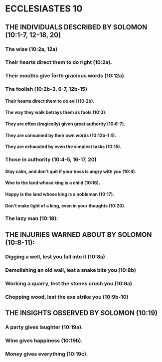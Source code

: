 ---
---
# ECCLESIASTES 10 
## THE INDIVIDUALS DESCRIBED BY SOLOMON (10:1-7, 12-18, 20) 
###  The wise (10:2a, 12a) 
###  Their hearts direct them to do right (10:2a). 
###  Their mouths give forth gracious words (10:12a). 
###  The foolish (10:2b-3, 6-7, 12b-15) 
####  Their hearts direct them to do evil (10:2b). 
####  The way they walk betrays them as fools (10:3). 
####  They are often (tragically) given great authority (10:6-7). 
####  They are consumed by their own words (10:12b-1 4). 
####  They are exhausted by even the simplest tasks (10:15). 
###  Those in authority (10:4-5, 16-17, 20) 
####  Stay calm, and don\'t quit if your boss is angry with you (10:4). 
####  Woe to the land whose king is a child (10:16). 
####  Happy is the land whose king is a nobleman (10:17). 
####  Don\'t make light of a king, even in your thoughts (10:20). 
###  The lazy man (10:18): 
## THE INJURIES WARNED ABOUT BY SOLOMON (10:8-11): 
###  Digging a well, lest you fall into it (10:8a) 
###  Demolishing an old wall, lest a snake bite you (10:8b) 
###  Working a quarry, lest the stones crush you (10:9a) 
###  Chopping wood, lest the axe strike you (10:9b-10) 
## THE INSIGHTS OBSERVED BY SOLOMON (10:19) 
###  A party gives laughter (10:19a). 
###  Wine gives happiness (10:19b). 
###  Money gives everything (10:19c). 
